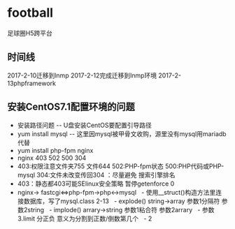 # football
足球圈H5跨平台

##  时间线
2017-2-10迁移到lnmp
2017-2-12完成迁移到lnmp环境
2017-2-13phpframework
## 安装CentOS7.1配置环境的问题
   -  安装路径问题
   -- U盘安装CentOS要配置引导路径
   -  yum install mysql
   -- 这里因mysql被甲骨文收购，源里没有mysql用mariadb代替
   - yum install php-fpm nginx
   - nginx 403 502 500 304
   - 403:权限注意文件夹755 文件644 502:PHP-fpm状态 500:PHP代码或PHP-mysql 304:文件未改变传回304 ：尽量避免 搜索引擎排名
   - 403：静态都403可能SElinux安全策略 暂停getenforce 0
   - nginx-> fastcgi<=>php-fpm->php<->mysql 
   -  使用__struct()构造方法里连接数据库，写了mysql.class 2-13 
   -  explode() string->array 参数1分隔符 参数2string 
   -  implode() arrary->string 参数1粘合符 参数2arrary 
   -  参数3.limit 分正负 意义为分割到正数/倒数第几个 
      - 2
   


